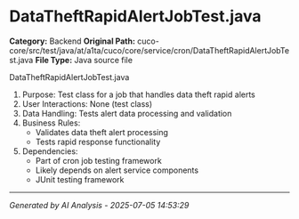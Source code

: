 # DataTheftRapidAlertJobTest.java

**Category:** Backend
**Original Path:** cuco-core/src/test/java/at/a1ta/cuco/core/service/cron/DataTheftRapidAlertJobTest.java
**File Type:** Java source file

DataTheftRapidAlertJobTest.java
1. Purpose: Test class for a job that handles data theft rapid alerts
2. User Interactions: None (test class)
3. Data Handling: Tests alert data processing and validation
4. Business Rules:
   - Validates data theft alert processing
   - Tests rapid response functionality
5. Dependencies:
   - Part of cron job testing framework
   - Likely depends on alert service components
   - JUnit testing framework

---
*Generated by AI Analysis - 2025-07-05 14:53:29*
